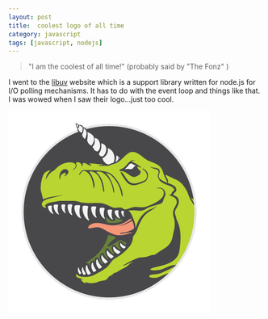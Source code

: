 ```yaml
---
layout: post
title:  coolest logo of all time
category: javascript
tags: [javascript, nodejs]
---
```


> "I am the coolest of all time!"    (probably said by "The Fonz" )

I went to the [libuv](http://docs.libuv.org/en/v1.x/design.html) website which is a support library written for 
node.js for I/O polling mechanisms.   It has to do with the event loop and things like that.  I was wowed when I saw their logo...just too cool.

 ![The coool-ist log of all time](/assets/img/libuv.png)

